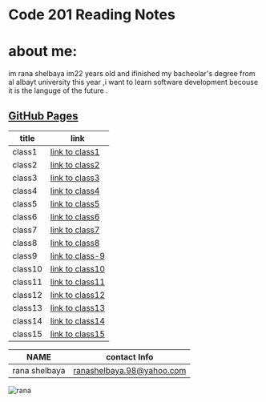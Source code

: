 # Code 201 Reading Notes
# about me:
im rana shelbaya im22 years old and ifinished my bacheolar's degree from al albayt university this year ,i want to learn software development becouse it is the languge of the future .
## [GitHub Pages](https://github.com/RANA469) 


| title | link |
| ----- | --------------------------------------------------------------- |
| class1 | [link to class1](https://rana469.github.io/reading-notes-201/class-01) |
| class2 |[link to class2](https://rana469.github.io/reading-notes-201/class-02)|
|class3|[link to class3](https://rana469.github.io/reading-notes-201/class-03)|
|class4|[link to class4](https://rana469.github.io/reading-notes-201/class-04)|
| class5|[link to class5](https://rana469.github.io/reading-notes-201/class-05)|
| class6|[link to class6](https://rana469.github.io/reading-notes-201/class-06)|
| class7| [link to class7](https://rana469.github.io/reading-notes-201/class-07) |
| class8 | [link to class8](https://rana469.github.io/reading-notes-201/class-8) |
| class9|[link to class-9](https://rana469.github.io/reading-notes-201/class-09)|
| class10 | [link to class10](https://rana469.github.io/reading-notes-201/class-10) |
| class11 |[link to class11](https://rana469.github.io/reading-notes-201/class-11 )|
|class12|[link to class12]()|
|class13|[link to class13]()|
| class14|[link to class14]()|
| class15|[link to class15]()|

| NAME | contact Info |
|------------ | ------------- |
|rana shelbaya |ranashelbaya.98@yahoo.com|

![rana ](https://th.bing.com/th/id/OIP.d2ZlTzSoMFASlUF12NJbZgHaD3?pid=Api&w=1640&h=856&rs=1) 

